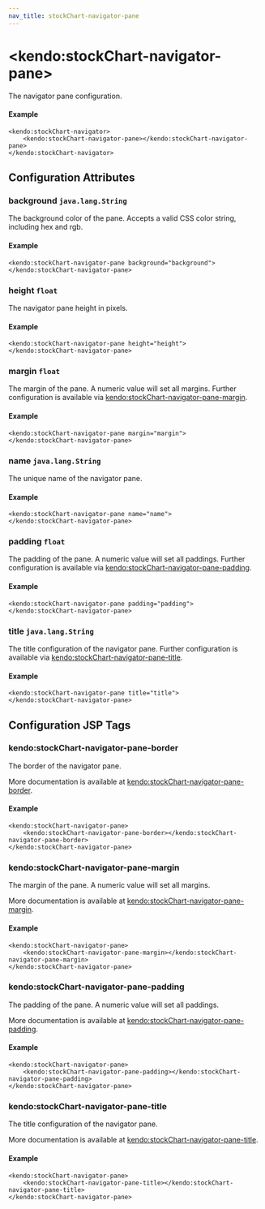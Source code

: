 ```yaml
---
nav_title: stockChart-navigator-pane
---
```


# \<kendo:stockChart-navigator-pane\>

The navigator pane configuration.

#### Example
    <kendo:stockChart-navigator>
        <kendo:stockChart-navigator-pane></kendo:stockChart-navigator-pane>
    </kendo:stockChart-navigator>

## Configuration Attributes

### background `java.lang.String`

The background color of the pane. Accepts a valid CSS color string, including hex and rgb.

#### Example
    <kendo:stockChart-navigator-pane background="background">
    </kendo:stockChart-navigator-pane>

### height `float`

The navigator pane height in pixels.

#### Example
    <kendo:stockChart-navigator-pane height="height">
    </kendo:stockChart-navigator-pane>

### margin `float`

The margin of the pane. A numeric value will set all margins. Further configuration is available via [kendo:stockChart-navigator-pane-margin](#kendo-stockChart-navigator-pane-margin). 

#### Example
    <kendo:stockChart-navigator-pane margin="margin">
    </kendo:stockChart-navigator-pane>

### name `java.lang.String`

The unique name of the navigator pane.

#### Example
    <kendo:stockChart-navigator-pane name="name">
    </kendo:stockChart-navigator-pane>

### padding `float`

The padding of the pane. A numeric value will set all paddings. Further configuration is available via [kendo:stockChart-navigator-pane-padding](#kendo-stockChart-navigator-pane-padding). 

#### Example
    <kendo:stockChart-navigator-pane padding="padding">
    </kendo:stockChart-navigator-pane>

### title `java.lang.String`

The title configuration of the navigator pane. Further configuration is available via [kendo:stockChart-navigator-pane-title](#kendo-stockChart-navigator-pane-title). 

#### Example
    <kendo:stockChart-navigator-pane title="title">
    </kendo:stockChart-navigator-pane>


##  Configuration JSP Tags

### kendo:stockChart-navigator-pane-border

The border of the navigator pane.

More documentation is available at [kendo:stockChart-navigator-pane-border](/api/wrappers/jsp/stockchart/navigator-pane-border).

#### Example

    <kendo:stockChart-navigator-pane>
        <kendo:stockChart-navigator-pane-border></kendo:stockChart-navigator-pane-border>
    </kendo:stockChart-navigator-pane>

### kendo:stockChart-navigator-pane-margin

The margin of the pane. A numeric value will set all margins.

More documentation is available at [kendo:stockChart-navigator-pane-margin](/api/wrappers/jsp/stockchart/navigator-pane-margin).

#### Example

    <kendo:stockChart-navigator-pane>
        <kendo:stockChart-navigator-pane-margin></kendo:stockChart-navigator-pane-margin>
    </kendo:stockChart-navigator-pane>

### kendo:stockChart-navigator-pane-padding

The padding of the pane. A numeric value will set all paddings.

More documentation is available at [kendo:stockChart-navigator-pane-padding](/api/wrappers/jsp/stockchart/navigator-pane-padding).

#### Example

    <kendo:stockChart-navigator-pane>
        <kendo:stockChart-navigator-pane-padding></kendo:stockChart-navigator-pane-padding>
    </kendo:stockChart-navigator-pane>

### kendo:stockChart-navigator-pane-title

The title configuration of the navigator pane.

More documentation is available at [kendo:stockChart-navigator-pane-title](/api/wrappers/jsp/stockchart/navigator-pane-title).

#### Example

    <kendo:stockChart-navigator-pane>
        <kendo:stockChart-navigator-pane-title></kendo:stockChart-navigator-pane-title>
    </kendo:stockChart-navigator-pane>

